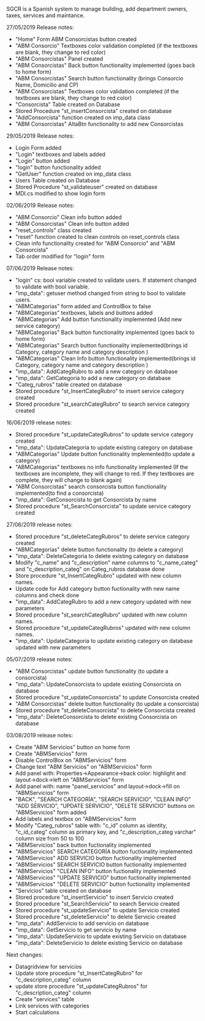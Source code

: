 SGCR is a Spanish system to manage building, add department owners, taxes, services and maintance. 


27/05/2019 Release notes:

- "Home" Form ABM Consorcistas button created
- "ABM Consorcio" Textboxes color validation completed (if the textboxes are blank, they change to red color)
- "ABM Consorcistas" Panel created
- "ABM Consorcistas" Back button functionality implemented (goes back to home form)
- "ABM Consorcistas" Search button functionality (brings Consorcio Name, Domicilio and CP)
- "ABM Consorcistas" Textboxes color validation completed (if the textboxes are blank, they change to red color)
- "Consorcista" Table created on Database
- Stored Procedure "st_insertConsorcista" created on database
- "AddConsorcista" function created on imp_data class
- "ABM Consorcistas" AltaBtn functionality to add new Consorcistas 

29/05/2019 Release notes:

- Login Form added
- "Login" textboxes and labels added
- "Login" button added
- "login" button functionality added
- "GetUser" function created on imp_data class 
- Users Table created on Database
- Stored Procedure "st_validateuser" created on database
- MDI.cs modified to show login form

02/06/2019 Release notes:

- "ABM Consorcio" Clean info button added
- "ABM Consorcistas" Clean info button added
- "reset_controls" class created
- "reset" function created to clean controls on reset_controls class
- Clean info functionality created for "ABM Consorcio" and "ABM Consorcista"
- Tab order modified for "login" form
 
07/06/2019 Release notes:

- "login" cs: bool variable created to validate users. If statement changed to validate with bool variable.
- "imp_data": getuser method changed from string to bool to validate users.
- "ABMCategorias" form added and ControlBox to false
- "ABMCategorias" textboxes, labels and buttons added
- "ABMCategorias" Add button functionality implemented (Add new service category)
- "ABMCategorias" Back button functionality implemented (goes back to home form)
- "ABMCategorias" Search button functionality implemented(brings id Category, category name and category description )
- "ABMCategorias" Clean Info button functionality implemented(brings id Category, category name and category description )
- "imp_data": AddCategRubro to add a new category on database
- "imp_data": GetCategoria to add a new category on database
- "Categ_rubros" table created on database
- Stored procedure "st_InsertCategRubro" to insert service category created
- Stored procedure "st_searchCategRubro" to search service category created

16/06/2019 release notes:

- Stored procedure "st_updateCategRubros" to update service category created
- "imp_data": UpdateCategoria to update existing category on database
- "ABMCategorias" Update button functionality implemented(to update a category)
- "ABMCategorias" textboxes no info functionality implemented (If the textboxes are incomplete, they will change to red. If they textboxes are complete, they will change to blank again)
- "ABM Consorcistas" search consorcista button functionality implemented(to find a consorcista)
- "imp_data": GetConsorcista to get Consorcista by name
- Stored procedure "st_SearchConsorcista" to update service category created

27/06/2019 release notes:

- Stored procedure "st_deleteCategRubros" to delete service category created
- "ABMCategorias" delete button functionality (to delete a category)
- "imp_data": DeleteCategoria to delete existing category on database
- Modify "c_name" and "c_description" name columns to "c_name_categ" and "c_description_categ" on Categ_rubros database done
- Store procedure "st_InsertCategRubro" updated with new column names. 
- Update code for Add category button fuctionality with new name columns and check done
- "imp_data": AddCategRubro to add a new category updated with new parameters
- Stored procedure "st_searchCategRubro" updated with new column names. 
- Stored procedure "st_updateCategRubros" updated with new column names.
- "imp_data": UpdateCategoria to update existing category on database updated with new parameters

05/07/2019 release notes:

- "ABM Consorcistas" update button functionality (to update a consorcista)
- "imp_data": UpdateConsorcista to update existing Consorcista on database
- Stored procedure "st_updateConsorcista" to update Consorcista created
- "ABM Consorcistas" delete button functionality (to update a consorcista)
- Stored procedure "st_deleteConsorcista" to delete Consorcista created
- "imp_data": DeleteConsorcista to delete existing Consorcista on database

03/08/2019 release notes:

- Create "ABM Servicios" button on home form
- Create "ABMServicios" form
- Disable ControlBox on "ABMServicios" form
- Change text "ABM Servicios" on "ABMServicios" form
- Add panel with: Properties->Appearance->back color: highlight and layout->dock->left on "ABMServicios" form
- Add panel with: name "panel_servicios" and layout->dock->fill on "ABMServicios" form
- "BACK", "SEARCH CATEGORÍA", "SEARCH SERVICIO", "CLEAN INFO" "ADD SERVICIO", "UPDATE SERVICIO", "DELETE SERVICIO" buttons on "ABMServicios" form added
- Add labels and textbox on "ABMServicios" form
- Modify "Categ_rubros" table with: "c_id" column as identity, "c_id_categ" column as primary key, and "c_description_categ varchar" column size from 50 to 100
- "ABMServicios" back button fuctionality implemented
- "ABMServicios" SEARCH CATEGORÍA button fuctionality implemented
- "ABMServicios" ADD SERVICIO button fuctionality implemented
- "ABMServicios" SEARCH SERVICIO button fuctionality implemented
- "ABMServicios" "CLEAN INFO" button fuctionality implemented
- "ABMServicios" "UPDATE SERVICIO" button fuctionality implemented
- "ABMServicios" "DELETE SERVICIO" button fuctionality implemented
- "Servicios" table created on database
- Stored procedure "st_insertServicio" to insert Servicio created
- Stored procedure "st_SearchServicio" to search Servicio created
- Stored procedure "st_updateServicio" to update Servicio created
- Stored procedure "st_deleteServicio" to delete Servicio created
- "imp_data": AddServicio to add servicio on database
- "imp_data": GetServicio to get servicio by name
- "imp_data": UpdateServicio to update existing Servicio on database
- "imp_data": DeleteServicio to delete existing Servicio on database

Next changes:

- Datagridview for servicios
- Update store procedure "st_InsertCategRubro" for "c_description_categ" column
- update store procedure "st_updateCategRubros" for "c_description_categ" column
- Create "services" table
- Link services with categories
- Start calculations
 
